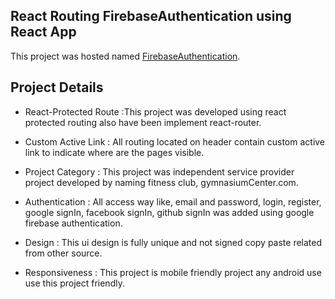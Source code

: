 
## React Routing FirebaseAuthentication using React App

This project was hosted named [FirebaseAuthentication](https://github.com/facebook/create-react-app).

## Project Details
* React-Protected Route :This project was developed using react protected routing
also have been implement react-router.

* Custom Active Link : All routing located on header contain custom active link
to indicate where are the pages visible.

* Project Category : This project was independent service provider project developed by
naming fitness club, gymnasiumCenter.com.

* Authentication : All access way like, email and password, login, register,
google signIn, facebook signIn, github signIn was added using google firebase
authentication.

* Design : This ui design is fully unique and not signed copy paste related from other source.
* Responsiveness : This project is mobile friendly project any android use use this project friendly.
